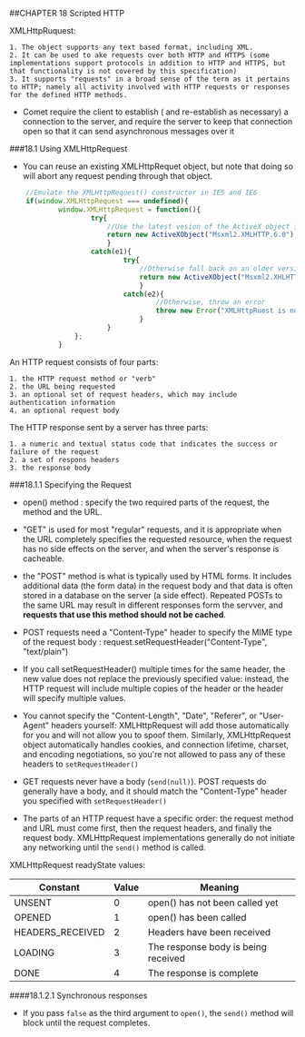 
##CHAPTER 18 Scripted HTTP

XMLHttpRuquest:
	
	1. The object supports any text based format, including XML.
	2. It can be used to ake requests over both HTTP and HTTPS (some implementations support protocols in addition to HTTP and HTTPS, but that functionality is not covered by this specification)
	3. It supports "requests" in a broad sense of the term as it pertains to HTTP; namely all activity involved with HTTP requests or responses for the defined HTTP methods.


- Comet require the client to establish ( and re-establish as necessary) a connection to the server, and require the server to keep that connection open so that it can send asynchronous messages over it


###18.1 Using XMLHttpRequest
- You can reuse an existing XMLHttpRequet object, but note that doing so will abort any request pending through that object.


```javascript
	//Emulate the XMLHttpRequest() constructor in IE5 and IE6
	if(window.XMLHttpRequest === undefined){
			window.XMLHttpRequest = function(){
					try{
						//Use the latest vesion of the ActiveX object if available
						return new ActiveXObject("Msxml2.XMLHTTP.6.0");
						}
					catch(e1){
							try{
								//Otherwise fall back on an older version
								return new ActiveXObject("Msxml2.XHLHTTP.3.0");
								}
							catch(e2){
									//Otherwise, throw an error
									throw new Error("XMLHttpRuest is not supported");
								}
						}
				};
			}
```

An HTTP request consists of four parts:

	1. the HTTP request method or "verb"
	2. the URL being requested
	3. an optional set of request headers, which may include authentication information
	4. an optional request body

The HTTP response sent by a server has three parts:

	1. a numeric and textual status code that indicates the success or failure of the request
	2. a set of respons headers
	3. the response body


###18.1.1 Specifying the Request
- open() method : specify the two required parts of the request, the method and the URL.
- "GET" is used for most "regular" requests, and it is appropriate when the URL completely specifies the requested resource, when the request has no side effects on the server, and when the server's response is cacheable.
- the "POST" method is what is typically used by HTML forms. It includes additional data (the form data) in the request body and that data is often stored in a database on the server (a side effect). Repeated POSTs to the same URL may result in different responses form the servver, and **requests that use this method should not be cached**.

- POST requests need a "Content-Type" header to specify the MIME type of the request body :  request.setRequestHeader("Content-Type", "text/plain")
- If you call setRequestHeader() multiple times for the same header, the new value does not replace the previously specified value: instead, the HTTP request will include multiple copies of the header or the header will specify multiple values.
- You cannot specify the "Content-Length", "Date", "Referer", or "User-Agent" headers yourself: XMLHttpRequest will add those automatically for you and will not allow you to spoof them. Similarly, XMLHttpRequest object automatically handles cookies, and connection lifetime, charset, and encoding negotiations, so you're not allowed to pass any of these headers to `setRequestHeader()`

- GET requests never have a body (`send(null)`). POST requests do generally have a body, and it should match the "Content-Type" header you specified with `setRequestHeader()`
- The parts of an HTTP request have a specific order: the request method and URL must come first, then the request headers, and finally the request body. XMLHttpRequest implementations generally do not initiate any networking until the `send()` method is called.


XMLHttpRequest readyState values:

| Constant 	| Value 	| Meaning 	|
| ----		| ----- 	| -----		|
| UNSENT 	| 0 		| open() has not been called yet |
| OPENED 	| 1 		| open() has been called |
| HEADERS_RECEIVED | 2 		| Headers have been received |
| LOADING   	| 3 		| The response body is being received |
| DONE 		| 4 		| The response is complete |

####18.1.2.1 Synchronous responses
-  If you pass `false` as the third argument to `open()`, the `send()` method will block until the request completes. 
